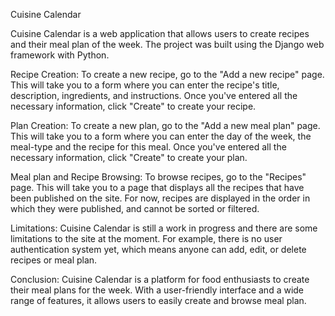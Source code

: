 Cuisine Calendar

Cuisine Calendar is a web application that allows users to create recipes and their meal plan of the week. The project was built using the Django web framework with Python.

Recipe Creation: To create a new recipe, go to the "Add a new recipe" page. This will take you to a form where you can enter the recipe's title, description, ingredients, and instructions. Once you've entered all the necessary information, click "Create" to create your recipe.

Plan Creation: To create a new plan, go to the "Add a new meal plan" page. This will take you to a form where you can enter the day of the week, the meal-type and the recipe for this meal. Once you've entered all the necessary information, click "Create" to create your plan.

Meal plan and Recipe Browsing: To browse recipes, go to the "Recipes" page. This will take you to a page that displays all the recipes that have been published on the site. For now, recipes are displayed in the order in which they were published, and cannot be sorted or filtered.

Limitations: Cuisine Calendar is still a work in progress and there are some limitations to the site at the moment. For example, there is no user authentication system yet, which means anyone can add, edit, or delete recipes or meal plan.

Conclusion: Cuisine Calendar is a platform for food enthusiasts to create their meal plans for the week. With a user-friendly interface and a wide range of features, it allows users to easily create and browse meal plan. 
